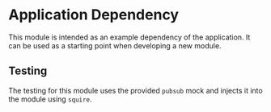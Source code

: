 # Application Dependency

This module is intended as an example dependency of the application. It can be used as a starting point when developing a new module.


## Testing

The testing for this module uses the provided `pubsub` mock and injects it into the module using `squire`.
